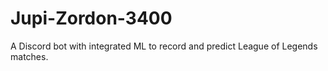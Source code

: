 # Jupi-Zordon-3400

A Discord bot with integrated ML to record and predict League of Legends matches.

